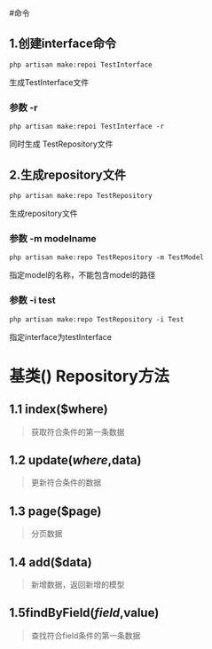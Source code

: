 #命令

## 1.创建interface命令

``` 
php artisan make:repoi TestInterface
```

生成TestInterface文件

### 参数 -r
```
php artisan make:repoi TestInterface -r
```
同时生成 TestRepository文件

## 2.生成repository文件

```
php artisan make:repo TestRepository
```
生成repository文件

### 参数 -m modelname 
```
php artisan make:repo TestRepository -m TestModel
```

指定model的名称，不能包含model的路径

### 参数 -i test
```
php artisan make:repo TestRepository -i Test
```

指定interface为testInterface


# 基类() Repository方法

## 1.1 index($where)

>获取符合条件的第一条数据

## 1.2 update($where,$data)

> 更新符合条件的数据

## 1.3 page($page)

> 分页数据


## 1.4 add($data)

> 新增数据，返回新增的模型

## 1.5findByField($field,$value)

> 查找符合field条件的第一条数据

